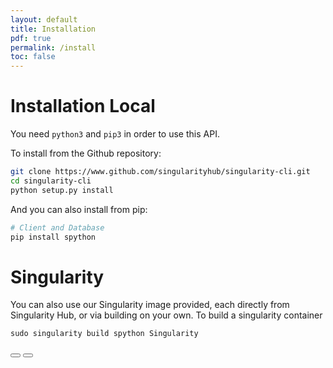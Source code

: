 ```yaml
---
layout: default
title: Installation
pdf: true
permalink: /install
toc: false
---
```


# Installation Local
You need `python3` and `pip3` in order to use this API.

To install from the Github repository:

```bash
git clone https://www.github.com/singularityhub/singularity-cli.git
cd singularity-cli
python setup.py install
```

And you can also install from pip:

```bash
# Client and Database
pip install spython
```


# Singularity
You can also use our Singularity image provided, each directly from Singularity
Hub, or via building on your own. To build a singularity container

```
sudo singularity build spython Singularity
```

<div>
    <a href="/singularity-cli/"><button class="previous-button btn btn-primary"><i class="fa fa-chevron-left"></i> </button></a>
    <a href="/singularity-cli/commands"><button class="next-button btn btn-primary"><i class="fa fa-chevron-right"></i> </button></a>
</div><br>

